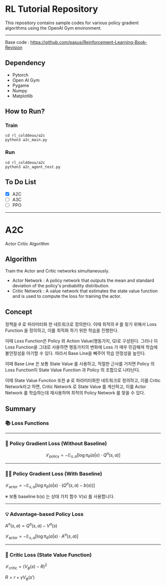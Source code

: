 # RL Tutorial Repository

This repository contains sample codes for various policy gradient algorithms using the OpenAI Gym environment.

---

Base code : https://github.com/pasus/Reinforcement-Learning-Book-Revision



## Dependency
- Pytorch
- Open AI Gym
- Pygame
- Numpy
- Matplotlib

## How to Run?
### Train
```
cd rl_colddeuu/a2c
python3 a2c_main.py
```

### Run
```
cd rl_colddeuu/a2c
python3 a2c_agent_test.py
```

## To Do List
- [x] A2C
- [ ] A3C
- [ ] PPO

---

# A2C
Actor Critic Algorithm

## Algorithm

Train the Actor and Critic networks simultaneously.

- Actor Network : A policy network that outputs the mean and standard deviation of the policy's probability distribution.
- Critic Network : A value network that estimates the state value function and is used to compute the loss for training the actor.

## Concept

정책을 $\theta$ 로 파라미터화 한 네트워크로 정의한다. 이때 최적의 $\theta$ 를 찾기 위해서 Loss Function 을 정의하고, 이를 최적화 하기 위한 학습을 진행한다.

이때 Loss Function은 Policy 와 Action Value(행동가치, Q)로 구성된다. 그러나 이 Loss Function을 그대로 사용하면 행동가치의 변화에 Loss 가 매우 민감해져 학습에 불안정성을 야기할 수 있다. 따라서 Base Line을 빼주어 학습 안정성을 높인다.

이때 Base Line 은 보통 State Value 를 사용하고, 적절한 근사를 거치면 Policy 의 Loss Function이 State Value Function 과 Policy 의 조합으로 나타난다.

이때 State Value Function 또한 $\phi$ 로 파라미터화한 네트워크로 정의하고, 이를 Critic Network라고 하면, Critic Network 로 State Value 를 계산하고, 이를 Actor Network 를 학습하는데 재사용하며 최적의 Policy Network 를 찾을 수 있다.

## Summary

### 📚 Loss Functions
---
### 🎯 Policy Gradient Loss (Without Baseline)

$$
\mathcal{L}_{\text{policy}} = - \mathbb{E}_{s,a} \left[ \log \pi_\theta(a|s) \cdot Q^\pi(s,a) \right]
$$

---

### 🧘‍♂️ Policy Gradient Loss (With Baseline)

$\mathcal{L}_{\text{actor}} = - \mathbb{E}_{s,a} \left[ \log \pi_\theta(a|s) \cdot ( Q^\pi(s,a) - b(s) ) \right]$

※ 보통 baseline b(s) 는 상태 가치 함수 V(s) 를 사용합니다.

---

### 💡 Advantage-based Policy Loss

$A^\pi(s,a) = Q^\pi(s,a) - V^\pi(s)$

$\mathcal{L}_{\text{actor}} = - \mathbb{E}_{s,a} \left[ \log \pi_\theta(a|s) \cdot A^\pi(s,a) \right]$

---

### 🧠 Critic Loss (State Value Function)

$\mathcal{L}_{\text{critic}} = \left( V_\phi(s) - R \right)^2$

$R = r + \gamma V_\phi(s')$
